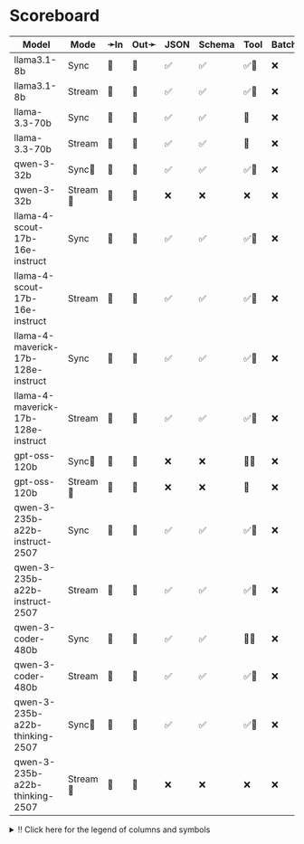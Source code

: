 # Scoreboard

| Model                              | Mode    | ➛In   | Out➛   | JSON | Schema | Tool | Batch | File | Cite | Text | Probs | Limits | Usage | Finish |
| ---------------------------------- | ------- | ----- | ------ | ---- | ------ | ---- | ----- | ---- | ---- | ---- | ----- | ------ | ----- | ------ |
| llama3.1-8b                        | Sync    | 💬    | 💬     | ✅   | ✅     | ✅🧐 | ❌    | ❌   | ❌   | 🌱📏🛑 | ✅    | ✅     | ✅    | ✅     |
| llama3.1-8b                        | Stream  | 💬    | 💬     | ✅   | ✅     | ✅🧐 | ❌    | ❌   | ❌   | 🌱📏🛑 | ✅    | ✅     | ✅    | ✅     |
| llama-3.3-70b                      | Sync    | 💬    | 💬     | ✅   | ✅     | 💨   | ❌    | ❌   | ❌   | 🌱📏🛑 | ✅    | ✅     | ✅    | ✅     |
| llama-3.3-70b                      | Stream  | 💬    | 💬     | ✅   | ✅     | 💨   | ❌    | ❌   | ❌   | 🌱📏🛑 | ✅    | ✅     | ✅    | ✅     |
| qwen-3-32b                         | Sync🧠   | 💬    | 💬     | ✅   | ✅     | ✅🧐 | ❌    | ❌   | ❌   | 🌱📏🛑 | ✅    | ✅     | ✅    | ✅     |
| qwen-3-32b                         | Stream🧠 | 💬    | 💬     | ❌   | ❌     | ❌   | ❌    | ❌   | ❌   | 🌱📏🛑 | ✅    | ✅     | ✅    | ✅     |
| llama-4-scout-17b-16e-instruct     | Sync    | 💬    | 💬     | ✅   | ✅     | ✅🧐 | ❌    | ❌   | ❌   | 🌱📏🛑 | ✅    | ✅     | ✅    | ✅     |
| llama-4-scout-17b-16e-instruct     | Stream  | 💬    | 💬     | ✅   | ✅     | ✅🧐 | ❌    | ❌   | ❌   | 🌱📏🛑 | ✅    | ✅     | ✅    | ✅     |
| llama-4-maverick-17b-128e-instruct | Sync    | 💬    | 💬     | ✅   | ✅     | ✅🧐 | ❌    | ❌   | ❌   | 🌱📏🛑 | ✅    | ✅     | ✅    | ✅     |
| llama-4-maverick-17b-128e-instruct | Stream  | 💬    | 💬     | ✅   | ✅     | ✅🧐 | ❌    | ❌   | ❌   | 🌱📏🛑 | ✅    | ✅     | ✅    | ✅     |
| gpt-oss-120b                       | Sync🧠   | 💬    | 💬     | ❌   | ❌     | 💨🧐 | ❌    | ❌   | ❌   | 🌱📏  | ✅    | ✅     | ✅    | ✅     |
| gpt-oss-120b                       | Stream🧠 | 💬    | 💬     | ❌   | ❌     | 💨   | ❌    | ❌   | ❌   | 🌱📏  | ✅    | ✅     | ✅    | ✅     |
| qwen-3-235b-a22b-instruct-2507     | Sync    | 💬    | 💬     | ✅   | ✅     | ✅🧐 | ❌    | ❌   | ❌   | 🌱📏🛑 | ✅    | ✅     | ✅    | ✅     |
| qwen-3-235b-a22b-instruct-2507     | Stream  | 💬    | 💬     | ✅   | ✅     | ✅🧐 | ❌    | ❌   | ❌   | 🌱📏🛑 | ✅    | ✅     | ✅    | ✅     |
| qwen-3-coder-480b                  | Sync    | 💬    | 💬     | ✅   | ✅     | 💨🧐 | ❌    | ❌   | ❌   | 🌱📏🛑 | ✅    | ✅     | ✅    | ✅     |
| qwen-3-coder-480b                  | Stream  | 💬    | 💬     | ✅   | ✅     | ✅🧐 | ❌    | ❌   | ❌   | 🌱📏🛑 | ✅    | ✅     | ✅    | ✅     |
| qwen-3-235b-a22b-thinking-2507     | Sync🧠   | 💬    | 💬     | ✅   | ✅     | ✅🧐 | ❌    | ❌   | ❌   | 🌱📏🛑 | ✅    | ✅     | ✅    | ✅     |
| qwen-3-235b-a22b-thinking-2507     | Stream🧠 | 💬    | 💬     | ❌   | ❌     | ❌   | ❌    | ❌   | ❌   | 🌱📏🛑 | ✅    | ✅     | ✅    | ✅     |
<details>
<summary>‼️ Click here for the legend of columns and symbols</summary>

- 🏠: Runs locally.
- Sync:   Runs synchronously, the reply is only returned once completely generated
- Stream: Streams the reply as it is generated. Occasionally less features are supported in this mode
- 🧠: Has chain-of-thought thinking process
    - Both redacted (Anthropic, Gemini, OpenAI) and explicit (Deepseek R1, Qwen3, etc)
    - Many models can be used in both mode. In this case they will have two rows, one with thinking and one
      without. It is frequent that certain functionalities are limited in thinking mode, like tool calling.
- ✅: Implemented and works great
- ❌: Not supported by genai. The provider may support it, but genai does not (yet). Please send a PR to add
  it!
- 💬: Text
- 📄: PDF: process a PDF as input, possibly with OCR
- 📸: Image: process an image as input; most providers support PNG, JPG, WEBP and non-animated GIF, or generate images
- 🎤: Audio: process an audio file (e.g. MP3, WAV, Flac, Opus) as input, or generate audio
- 🎥: Video: process a video (e.g. MP4) as input, or generate a video (e.g. Veo 3)
- 💨: Feature is flaky (Tool calling) or inconsistent (Usage is not always reported)
- 🧐: Tool calling is **not** biased towards the first value in an enum. This is good. If the provider doesn't
	have this, be mindful of the order of the values presented in the prompt!
- 💥: Tool calling is indecisive. When unsure about an answer, it'll call both options. This is good.
- 🌐: Country where the company is located
- JSON and Schema: ability to output JSON in free form, or with a forced schema specified as a Go struct
- Tool: Tool calling, using [genai.ToolDef](https://pkg.go.dev/github.com/maruel/genai#ToolDef)
- Batch: Process asynchronously batches during off peak hours at a discounts
- Text: Text features
    - '🌱': Seed option for deterministic output
    - '📏': MaxTokens option to cap the amount of returned tokens
    - '🛑': Stop sequence to stop generation when a token is generated
- File: Upload and store large files via a separate API
- Cite: Citation generation from a provided document, specially useful for RAG
- Probs: Return logprobs to analyse each token probabilities
- Limits: Returns the rate limits, including the remaining quota
</details>
